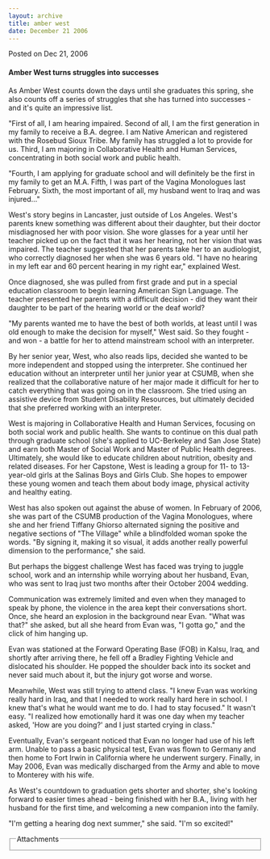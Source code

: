 ```yaml
---
layout: archive
title: amber west
date: December 21 2006
---
```





<span class="date">Posted on Dec 21, 2006    </span>
<h4>Amber West turns struggles into successes</h4>
<p>As Amber West counts down the days until she graduates this
spring, she also counts off a series of struggles that she has
turned into successes - and it&apos;s quite an impressive list.</p>
<p>&quot;First of all, I am hearing impaired. Second of all, I am the
first generation in my family to receive a B.A. degree. I am Native
American and registered with the Rosebud Sioux Tribe. My family has
struggled a lot to provide for us. Third, I am majoring in
Collaborative Health and Human Services, concentrating in both
social work and public health.</p>
<p>&quot;Fourth, I am applying for graduate school and will definitely
be the first in my family to get an M.A. Fifth, I was part of the
Vagina Monologues last February. Sixth, the most important of all,
my husband went to Iraq and was injured&#x2026;&quot;</p>
<p>West&apos;s story begins in Lancaster, just outside of Los Angeles.
West&apos;s parents knew something was different about their daughter,
but their doctor misdiagnosed her with poor vision. She wore
glasses for a year until her teacher picked up on the fact that it
was her hearing, not her vision that was impaired. The teacher
suggested that her parents take her to an audiologist, who
correctly diagnosed her when she was 6 years old. &quot;I have no
hearing in my left ear and 60 percent hearing in my right ear,&quot;
explained West.</p>
<p>Once diagnosed, she was pulled from first grade and put in a
special education classroom to begin learning American Sign
Language. The teacher presented her parents with a difficult
decision - did they want their daughter to be part of the hearing
world or the deaf world?</p>
<p>&quot;My parents wanted me to have the best of both worlds, at least
until I was old enough to make the decision for myself,&quot; West said.
So they fought - and won - a battle for her to attend mainstream
school with an interpreter.</p>
<p>By her senior year, West, who also reads lips, decided she
wanted to be more independent and stopped using the interpreter.
She continued her education without an interpreter until her junior
year at CSUMB, when she realized that the collaborative nature of
her major made it difficult for her to catch everything that was
going on in the classroom. She tried using an assistive device from
Student Disability Resources, but ultimately decided that she
preferred working with an interpreter.</p>
<p>West is majoring in Collaborative Health and Human Services,
focusing on both social work and public health. She wants to
continue on this dual path through graduate school (she&apos;s applied
to UC-Berkeley and San Jose State) and earn both Master of Social
Work and Master of Public Health degrees. Ultimately, she would
like to educate children about nutrition, obesity and related
diseases. For her Capstone, West is leading a group for 11- to
13-year-old girls at the Salinas Boys and Girls Club. She hopes to
empower these young women and teach them about body image, physical
activity and healthy eating.</p>
<p>West has also spoken out against the abuse of women. In February
of 2006, she was part of the CSUMB production of the Vagina
Monologues, where she and her friend Tiffany Ghiorso alternated
signing the positive and negative sections of &quot;The Village&quot; while a
blindfolded woman spoke the words. &quot;By signing it, making it so
visual, it adds another really powerful dimension to the
performance,&quot; she said.</p>
<p>But perhaps the biggest challenge West has faced was trying to
juggle school, work and an internship while worrying about her
husband, Evan, who was sent to Iraq just two months after their
October 2004 wedding.</p>
<p>Communication was extremely limited and even when they managed
to speak by phone, the violence in the area kept their
conversations short. Once, she heard an explosion in the background
near Evan. &quot;What was that?&quot; she asked, but all she heard from Evan
was, &quot;I gotta go,&quot; and the click of him hanging up.</p>
<p>Evan was stationed at the Forward Operating Base (FOB) in Kalsu,
Iraq, and shortly after arriving there, he fell off a Bradley
Fighting Vehicle and dislocated his shoulder. He popped the
shoulder back into its socket and never said much about it, but the
injury got worse and worse.</p>
<p>Meanwhile, West was still trying to attend class. &quot;I knew Evan
was working really hard in Iraq, and that I needed to work really
hard here in school. I knew that&apos;s what he would want me to do. I
had to stay focused.&quot; It wasn&apos;t easy. &quot;I realized how emotionally
hard it was one day when my teacher asked, &apos;How are you doing?&apos; and
I just started crying in class.&quot;</p>
<p>Eventually, Evan&apos;s sergeant noticed that Evan no longer had use
of his left arm. Unable to pass a basic physical test, Evan was
flown to Germany and then home to Fort Irwin in California where he
underwent surgery. Finally, in May 2006, Evan was medically
discharged from the Army and able to move to Monterey with his
wife.</p>
<p>As West&apos;s countdown to graduation gets shorter and shorter,
she&apos;s looking forward to easier times ahead - being finished with
her B.A., living with her husband for the first time, and welcoming
a new companion into the family.</p>
<p>&quot;I&apos;m getting a hearing dog next summer,&quot; she said. &quot;I&apos;m so
excited!&quot;</p>
<fieldset class="fieldgroup group-attachments">
<legend>Attachments</legend>
<div class="field field-type-emvideo field-field-attach-video">
<div class="field-items">
<div class="field-item odd">
<div class="emvideo emvideo-video emvideo-"/>
</div>
</div>
</div>
</fieldset>





